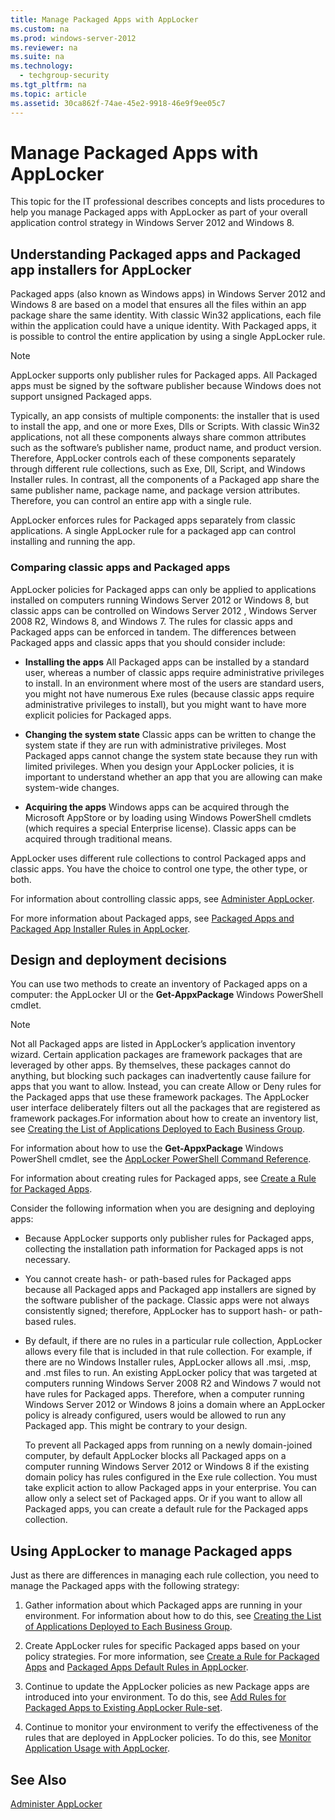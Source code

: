 ```yaml
---
title: Manage Packaged Apps with AppLocker
ms.custom: na
ms.prod: windows-server-2012
ms.reviewer: na
ms.suite: na
ms.technology: 
  - techgroup-security
ms.tgt_pltfrm: na
ms.topic: article
ms.assetid: 30ca862f-74ae-45e2-9918-46e9f9ee05c7
---
```

# Manage Packaged Apps with AppLocker
This topic for the IT professional describes concepts and lists procedures to help you manage Packaged apps with AppLocker as part of your overall application control strategy in  Windows Server 2012  and Windows 8.

## Understanding Packaged apps and Packaged app installers for AppLocker
Packaged apps \(also known as Windows apps\) in  Windows Server 2012  and Windows 8 are based on a model that ensures all the files within an app package share the same identity. With classic Win32 applications, each file within the application could have a unique identity. With Packaged apps, it is possible to control the entire application by using a single AppLocker rule.

> [!NOTE]
> AppLocker supports only publisher rules for Packaged apps. All Packaged apps must be signed by the software publisher because Windows does not support unsigned Packaged apps.

Typically, an app consists of multiple components: the installer that is used to install the app, and one or more Exes, Dlls or Scripts. With classic Win32 applications, not all these components always share common attributes such as the software’s publisher name, product name, and product version. Therefore, AppLocker controls each of these components separately through different rule collections, such as Exe, Dll, Script, and Windows Installer rules. In contrast, all the components of a Packaged app share the same publisher name, package name, and package version attributes. Therefore, you can control an entire app with a single rule.

AppLocker enforces rules for Packaged apps separately from classic applications. A single AppLocker rule for a packaged app can control installing and running the app.

### <a name="BKMK_CompareClassicMetro"></a>Comparing classic apps and Packaged apps
AppLocker policies for Packaged apps can only be applied to applications installed on computers running  Windows Server 2012  or Windows 8, but classic apps can be controlled on  Windows Server 2012 , Windows Server 2008 R2, Windows 8, and Windows 7. The rules for classic apps and Packaged apps can be enforced in tandem. The differences between Packaged apps and classic apps that you should consider include:

-   **Installing the apps** All Packaged apps can be installed by a standard user, whereas a number of classic apps require administrative privileges to install. In an environment where most of the users are standard users, you might not have numerous Exe rules \(because classic apps require administrative privileges to install\), but you might want to have more explicit policies for Packaged apps.

-   **Changing the system state** Classic apps can be written to change the system state if they are run with administrative privileges. Most Packaged apps cannot change the system state because they run with limited privileges. When you design your AppLocker policies, it is important to understand whether an app that you are allowing can make system\-wide changes.

-   **Acquiring the apps** Windows apps can be acquired through the Microsoft AppStore or by loading using Windows PowerShell cmdlets \(which requires a special Enterprise license\). Classic apps can be acquired through traditional means.

AppLocker uses different rule collections to control Packaged apps and classic apps. You have the choice to control one type, the other type, or both.

For information about controlling classic apps, see [Administer AppLocker]().

For more information about Packaged apps, see [Packaged Apps and Packaged App Installer Rules in AppLocker](Packaged-Apps-and-Packaged-App-Installer-Rules-in-AppLocker.md).

## Design and deployment decisions
You can use two methods to create an inventory of Packaged apps on a computer: the AppLocker UI or the **Get\-AppxPackage** Windows PowerShell cmdlet.

> [!NOTE]
> Not all Packaged apps are listed in AppLocker’s application inventory wizard. Certain application packages are framework packages that are leveraged by other apps. By themselves, these packages cannot do anything, but blocking such packages can inadvertently cause failure for apps that you want to allow. Instead, you can create Allow or Deny rules for the Packaged apps that use these framework packages. The AppLocker user interface deliberately filters out all the packages that are registered as framework packages.For information about how to create an inventory list, see [Creating the List of Applications Deployed to Each Business Group](http://technet.microsoft.com/library/ee449494(WS.10).aspx).

For information about how to use the **Get\-AppxPackage** Windows PowerShell cmdlet, see the [AppLocker PowerShell Command Reference](http://technet.microsoft.com/library/ee424349(WS.10).aspx).

For information about creating rules for Packaged apps, see [Create a Rule for Packaged Apps]().

Consider the following information when you are designing and deploying apps:

-   Because AppLocker supports only publisher rules for Packaged apps, collecting the installation path information for Packaged apps is not necessary.

-   You cannot create hash\- or path\-based rules for Packaged apps because all Packaged apps and Packaged app installers are signed by the software publisher of the package. Classic apps were not always consistently signed; therefore, AppLocker has to support hash\- or path\-based rules.

-   By default, if there are no rules in a particular rule collection, AppLocker allows every file that is included in that rule collection. For example, if there are no Windows Installer rules, AppLocker allows all .msi, .msp, and .mst files to run. An existing AppLocker policy that was targeted at computers running Windows Server 2008 R2 and Windows 7 would not have rules for Packaged apps. Therefore, when a computer running  Windows Server 2012  or Windows 8 joins a domain where an AppLocker policy is already configured, users would be allowed to run any Packaged app. This might be contrary to your design.

    To prevent all Packaged apps from running on a newly domain\-joined computer, by default AppLocker blocks all Packaged apps on a computer running  Windows Server 2012  or Windows 8 if the existing domain policy has rules configured in the Exe rule collection. You must take explicit action to allow Packaged apps in your enterprise. You can allow only a select set of Packaged apps. Or if you want to allow all Packaged apps, you can create a default rule for the Packaged apps collection.

## Using AppLocker to manage Packaged apps
Just as there are differences in managing each rule collection, you need to manage the Packaged apps with the following strategy:

1.  Gather information about which Packaged apps are running in your environment. For information about how to do this, see [Creating the List of Applications Deployed to Each Business Group](http://technet.microsoft.com/library/ee449494(WS.10).aspx).

2.  Create AppLocker rules for specific Packaged apps based on your policy strategies. For more information, see [Create a Rule for Packaged Apps]() and [Packaged Apps Default Rules in AppLocker](http://technet.microsoft.com/library/ee460941(WS.10).aspx).

3.  Continue to update the AppLocker policies as new Package apps are introduced into your environment. To do this, see [Add Rules for Packaged Apps to Existing AppLocker Rule-set]().

4.  Continue to monitor your environment to verify the effectiveness of the rules that are deployed in AppLocker policies. To do this, see [Monitor Application Usage with AppLocker](Monitor-Application-Usage-with-AppLocker.md).

## See Also
[Administer AppLocker]()


